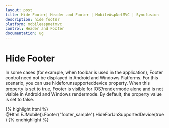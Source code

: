 ```yaml
---
layout: post
title: Hide Footer| Header and Footer | MobileAspNetMVC | Syncfusion
description: hide footer
platform: mobileaspnetmvc
control: Header and Footer
documentation: ug
---
```


# Hide Footer

In some cases (for example, when toolbar is used in the application), Footer control need not be displayed in Android and Windows Platforms. For this scenario, you can use hideforunsupporteddevice property. When this property is set to true, Footer is visible for IOS7rendermode alone and is not visible in Android and Windows rendermode. By default, the property value is set to false.

{% highlight html %}
@Html.EJMobile().Footer("footer_sample").HideForUnSupportedDevice(true)
{% endhighlight %}


